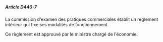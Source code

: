 ##### Article D440-7

La commission d'examen des pratiques commerciales établit un règlement intérieur qui fixe ses modalités de fonctionnement.

Ce règlement est approuvé par le ministre chargé de l'économie.

